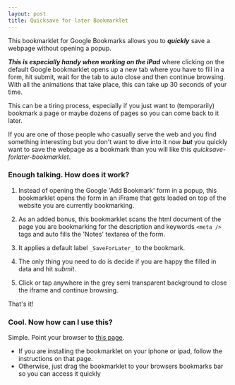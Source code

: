 ```yaml
---
layout: post
title: Quicksave for later Bookmarklet
---
```


This bookmarklet for Google Bookmarks allows you to ***quickly*** save a
webpage without opening a popup.  

<!-- more -->

***This is especially handy when working on the iPad*** where clicking on the
default Google bookmarklet opens up a new tab where you have to fill in a
form, hit submit, wait for the tab to auto close and then continue browsing.
With all the animations that take place, this can take up 30 seconds of your
time.  

This can be a tiring process, especially if you just want to (temporarily)
bookmark a page or maybe dozens of pages so you can come back to it later.  
  
If you are one of those people who casually serve the web and you find
something interesting but you don't want to dive into it now ***but*** you
quickly want to save the webpage as a bookmark than you will like this
*quicksave-forlater-bookmarklet*.

### Enough talking. How does it work?
1. Instead of opening the Google 'Add Bookmark' form in a popup, this
   bookmarklet opens the form in an iFrame that gets loaded on top of the
   website you are currently bookmarking.

2. As an added bonus, this bookmarklet scans the html document of the page you
   are bookmarking for the description and keywords `<meta />` tags and auto
   fills the 'Notes' textarea of the form.

3. It applies a default label `_SaveForLater_` to the bookmark.

4. The only thing you need to do is decide if you are happy the filled in data
   and hit *submit*.

5. Click or tap anywhere in the grey semi transparent background to close the
   iframe and continue browsing.

That's it!

### Cool. Now how can I use this?

Simple. Point your browser to [this page][bookmarklet_install].

- If you are installing the bookmarklet on your iphone or ipad, follow the
  instructions on that page.
- Otherwise, just drag the bookmarklet to your browsers bookmarks bar so you
  can access it quickly


[bookmarklet_install]: http://content.casadirocco.nl/projects/quicksave-forlater-bookmarklet/install.html
